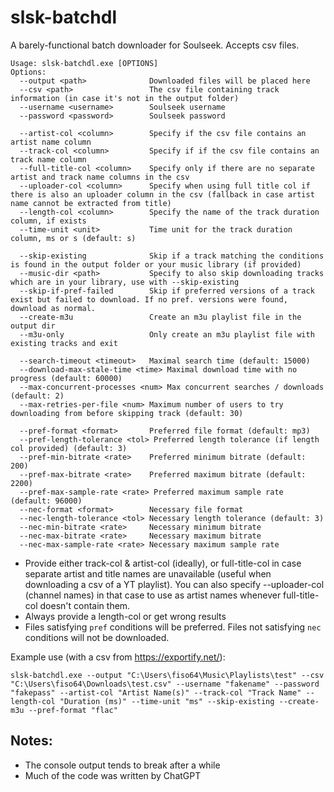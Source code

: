 # slsk-batchdl

A barely-functional batch downloader for Soulseek. Accepts csv files.

```
Usage: slsk-batchdl.exe [OPTIONS]
Options:
  --output <path>              Downloaded files will be placed here
  --csv <path>                 The csv file containing track information (in case it's not in the output folder)
  --username <username>        Soulseek username
  --password <password>        Soulseek password
  
  --artist-col <column>        Specify if the csv file contains an artist name column
  --track-col <column>         Specify if if the csv file contains an track name column
  --full-title-col <column>    Specify only if there are no separate artist and track name columns in the csv
  --uploader-col <column>      Specify when using full title col if there is also an uploader column in the csv (fallback in case artist name cannot be extracted from title)
  --length-col <column>        Specify the name of the track duration column, if exists
  --time-unit <unit>           Time unit for the track duration column, ms or s (default: s)
  
  --skip-existing              Skip if a track matching the conditions is found in the output folder or your music library (if provided)
  --music-dir <path>           Specify to also skip downloading tracks which are in your library, use with --skip-existing
  --skip-if-pref-failed        Skip if preferred versions of a track exist but failed to download. If no pref. versions were found, download as normal.
  --create-m3u                 Create an m3u playlist file in the output dir
  --m3u-only                   Only create an m3u playlist file with existing tracks and exit
  
  --search-timeout <timeout>   Maximal search time (default: 15000)
  --download-max-stale-time <time> Maximal download time with no progress (default: 60000)
  --max-concurrent-processes <num> Max concurrent searches / downloads (default: 2)
  --max-retries-per-file <num> Maximum number of users to try downloading from before skipping track (default: 30)
  
  --pref-format <format>       Preferred file format (default: mp3)
  --pref-length-tolerance <tol> Preferred length tolerance (if length col provided) (default: 3)
  --pref-min-bitrate <rate>    Preferred minimum bitrate (default: 200)
  --pref-max-bitrate <rate>    Preferred maximum bitrate (default: 2200)
  --pref-max-sample-rate <rate> Preferred maximum sample rate (default: 96000)
  --nec-format <format>        Necessary file format
  --nec-length-tolerance <tol> Necessary length tolerance (default: 3)
  --nec-min-bitrate <rate>     Necessary minimum bitrate
  --nec-max-bitrate <rate>     Necessary maximum bitrate
  --nec-max-sample-rate <rate> Necessary maximum sample rate
```
- Provide either track-col & artist-col (ideally), or full-title-col in case separate artist and title names are unavailable (useful when downloading a csv of a YT playlist). You can also specify --uploader-col (channel names) in that case to use as artist names whenever full-title-col doesn't contain them.
- Always provide a length-col or get wrong results
- Files satisfying `pref` conditions will be preferred. Files not satisfying `nec` conditions will not be downloaded.  

Example use (with a csv from https://exportify.net/):
```
slsk-batchdl.exe --output "C:\Users\fiso64\Music\Playlists\test" --csv "C:\Users\fiso64\Downloads\test.csv" --username "fakename" --password "fakepass" --artist-col "Artist Name(s)" --track-col "Track Name" --length-col "Duration (ms)" --time-unit "ms" --skip-existing --create-m3u --pref-format "flac"
```

## Notes:
- The console output tends to break after a while
- Much of the code was written by ChatGPT
